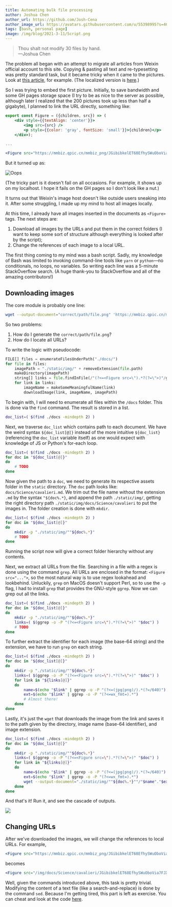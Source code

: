 ```yaml
---
title: Automating bulk file processing
author: Joshua Chen
author_url: https://github.com/Josh-Cena
author_image_url: https://avatars.githubusercontent.com/u/55398995?s=460&u=88dc0dcb0691877524dd8739db9fde7ed4fa9721&v=4
tags: [bash, personal page]
image: /img/blog/2021-3-11/Script.png
---
```


> Thou shalt not modify 30 files by hand.  
> —Joshua Chen

<!-- truncate -->

The problem all began with an attempt to migrate all articles from Weixin official account to this site. Copying & pasting all text and re-typesetting was pretty standard task, but it became tricky when it came to the pictures. Look at [this article](https://mp.weixin.qq.com/s/15D5f4zl5FG7Azl7gcZrxg), for example. (The localized version is <a href="/docs/Science/cavalieri">here</a>.)

So I was trying to embed the first picture. Initially, to save bandwidth and some GH pages storage space (I try to be as nice to the server as possible, although later I realized that the 200 pictures took up less than half a gigabyte), I planned to link the URL directly, something like:

```jsx title="/docs/science/cavalieri.md"
export const Figure = ({children, src}) => (
    <div style={{textAlign: 'center'}}>
        <img src={src} />
        <p style={{color: 'gray', fontSize: 'small'}}>{children}</p>
    </div>);

...

<Figure src="https://mmbiz.qpic.cn/mmbiz_png/JGibibkelET68EfhySWuOboVia7FJX8ehwIAicTz2be2JDN7HIibwibjrpYPP1bTCr1TrjDicauU0P6BLCgFIibZK42GCQ/640?wx_fmt=png&tp=webp&wxfrom=5&wx_lazy=1&wx_co=1"></Figure>
```

But it turned up as:

![Oops](https://mmbiz.qpic.cn/mmbiz_png/JGibibkelET6ic8fRiawIMic3jFWfS9o4SpMyc12XdWAmKlWL8hXbgTZcwwksxJaibMcUuXI8z0cKibBVyrTH2Y8DFFfA/640?wx_fmt=png&tp=webp&wxfrom=5&wx_lazy=1&wx_co=1)

(The tricky part is it doesn't fail on all occasions. For example, it shows up on my localhost. I hope it fails on the GH pages so I don't look like a nut.)

It turns out that Weixin's image host doesn't like outside users sneaking into it. After some struggling, I made up my mind to host all images locally.

At this time, I already have all images inserted in the documents as `<Figure>` tags. The next steps are:

1. Download all images by the URLs and put them in the correct folders (I want to keep some sort of structure although everything is looked after by the script);
2. Change the references of each image to a local URL.

The first thing coming to my mind was a bash script. Sadly, my knowledge of Bash was limited to invoking command-line tools like `yarn` or `python`—no conditionals, no loops, no variables. So writing each line was a 5-minute StackOverflow search. (A huge thank-you to StackOverflow and all of the amazing contributors!)

## Downloading images

The core module is probably one line:

```bash
wget --output-document="correct/path/file.png" 'https://mmbiz.qpic.cn/mmbiz_png/JGibibkelET68EfhySWuOboVia7FJX8ehwIAicTz2be2JDN7HIibwibjrpYPP1bTCr1TrjDicauU0P6BLCgFIibZK42GCQ/640?wx_fmt=png&tp=webp&wxfrom=5&wx_lazy=1&wx_co=1'
```

So two problems:

1. How do I generate the `correct/path/file.png`?
2. How do I locate all URLs?

To write the logic with pseudocode:

```python
FILE[] files = enumerateFilesUnderPath("./docs/")
for file in files:
    imagePath = "./static/img/" + removeExtension(file.path)
    makeDirectory(imagePath)
    string[] links = file.findInFile(/"(?<=<Figure src=\").*?(?=\">)"/g)
    for link in links:
        imageName = makeSomeMeaningfulName(link)
        downloadImage(link, imageName, imagePath)
```

To begin with, I will need to enumerate all files within the `/docs` folder. This is done via the `find` command. The result is stored in a list.

```bash
doc_list=( $(find ./docs -mindepth 2) )
```

Next, we traverse `doc_list` which contains path to each document. We have the weird syntax `${doc_list[@]}` instead of the more intuitive `${doc_list}` (referencing the `doc_list` variable itself) as one would expect with knowledge of JS or Python's for-each loop.

```bash {2-5}
doc_list=( $(find ./docs -mindepth 2) )
for doc in "${doc_list[@]}"
do
    # TODO
done
```

Now given the path to a `doc`, we need to generate its respective assets folder in the `static` directory. The `doc` path looks like: `docs/Science/cavalieri.md`. We trim out the file name without the extension `.md` by the syntax `"${doc%.*}`, and append the path `./static/img/`, getting the right directory path `./static/img/docs/Science/cavalieri` to put the images in. The folder creation is done with `mkdir`.

```bash {4}
doc_list=( $(find ./docs -mindepth 2) )
for doc in "${doc_list[@]}"
do
    mkdir -p "./static/img/""${doc%.*}"
    # TODO
done
```

Running the script now will give a correct folder hierarchy without any contents.

Next, we extract all URLs from the file. Searching in a file with a regex is done using the command `grep`. All URLs are enclosed in the format: `<Figure src="...">`, so the most natural way is to use regex lookahead and lookbehind. Unluckily, `grep` on MacOS doesn't support Perl, so to use the `-p` flag, I had to install `grep` that provides the GNU-style `ggrep`. Now we can grep out all the links.

```bash {5}
doc_list=( $(find ./docs -mindepth 2) )
for doc in "${doc_list[@]}"
do
    mkdir -p "./static/img/""${doc%.*}"
    links=( $(ggrep -o -P "(?<=<Figure src=\").*?(?=\">)" "$doc") )
    # TODO
done
```

To further extract the identifier for each image (the base-64 string) and the extension, we have to run `grep` on each string.

```bash {6-11}
doc_list=( $(find ./docs -mindepth 2) )
for doc in "${doc_list[@]}"
do
    mkdir -p "./static/img/""${doc%.*}"
    links=( $(ggrep -o -P "(?<=<Figure src=\").*?(?=\">)" "$doc") )
    for link in "${links[@]}"
    do
        name=$(echo "$link" | ggrep -o -P "(?<=(jpg|png)/).*(?=/640)")
        ext=$(echo "$link" | ggrep -o -P "(?<=wx_fmt=).*")
        # Almost there!
    done
done
```

Lastly, it's just the `wget` that downloads the image from the link and saves it to the path given by the directory, image name (base-64 identifier), and image extension.

```bash {10}
doc_list=( $(find ./docs -mindepth 2) )
for doc in "${doc_list[@]}"
do
    mkdir -p "./static/img/""${doc%.*}"
    links=( $(ggrep -o -P "(?<=<Figure src=\").*?(?=\">)" "$doc") )
    for link in "${links[@]}"
    do
        name=$(echo "$link" | ggrep -o -P "(?<=(jpg|png)/).*(?=/640)")
        ext=$(echo "$link" | ggrep -o -P "(?<=wx_fmt=).*")
        wget --output-document="./static/img/""${doc%.*}""/"$name"."$ext "$link"
    done
done
```

And that's it! Run it, and see the cascade of outputs.

<img src="/img/blog/2021-3-11/Script.png"></img>

## Changing URLs

After we've downloaded the images, we will change the references to local URLs. For example,

```jsx title="/docs/science/cavalieri.md"
<Figure src="https://mmbiz.qpic.cn/mmbiz_png/JGibibkelET68EfhySWuOboVia7FJX8ehwIAicTz2be2JDN7HIibwibjrpYPP1bTCr1TrjDicauU0P6BLCgFIibZK42GCQ/640?wx_fmt=png&tp=webp&wxfrom=5&wx_lazy=1&wx_co=1"></Figure>
```

becomes

```jsx title="/docs/science/cavalieri.md"
<Figure src="/img/docs/Science/cavalieri/JGibibkelET68EfhySWuOboVia7FJX8ehwIAicTz2be2JDN7HIibwibjrpYPP1bTCr1TrjDicauU0P6BLCgFIibZK42GCQ.png"></Figure>
```

Well, given the commands introduced above, this task is pretty trivial. Modifying the content of a text file (like a search-and-replace) is done by the command `sed`. Because I'm getting tired, this part is left as exercise. You can cheat and look at the code [here](https://github.com/Josh-Cena/Personal-page/blob/master/scripts/changeUrl.sh).

